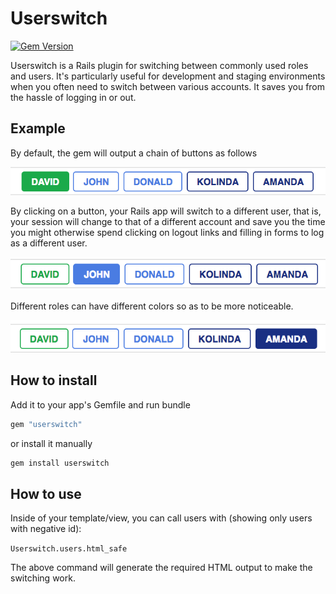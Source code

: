 # Userswitch

[![Gem Version](https://badge.fury.io/rb/userswitch.svg)](https://badge.fury.io/rb/userswitch)

Userswitch is a Rails plugin for switching between commonly used roles and users. It's particularly useful for development and staging environments when you often need to switch between various accounts. It saves you from the hassle of logging in or out.

## Example

By default, the gem will output a chain of buttons as follows

![pic1](us1.png)

By clicking on a button, your Rails app will switch to a different user, that is, your session will change to that of a different account and save you the time you might otherwise spend clicking on logout links and filling in forms to log as a different user.

![pic2](us2.png)

Different roles can have different colors so as to be more noticeable.

![pic3](us3.png)

## How to install

Add it to your app's Gemfile and run bundle
```ruby
gem "userswitch"
```
or install it manually
```ruby
gem install userswitch
```

## How to use

Inside of your template/view, you can call users with (showing only users with negative id):

``` Userswitch.users.html_safe  ```

The above command will generate the required HTML output to make the switching work.
